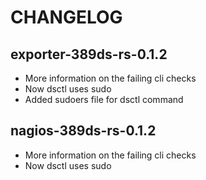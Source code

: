 # CHANGELOG 

## exporter-389ds-rs-0.1.2
- More information on the failing cli checks
- Now dsctl uses sudo
- Added sudoers file for dsctl command

## nagios-389ds-rs-0.1.2
- More information on the failing cli checks
- Now dsctl uses sudo
